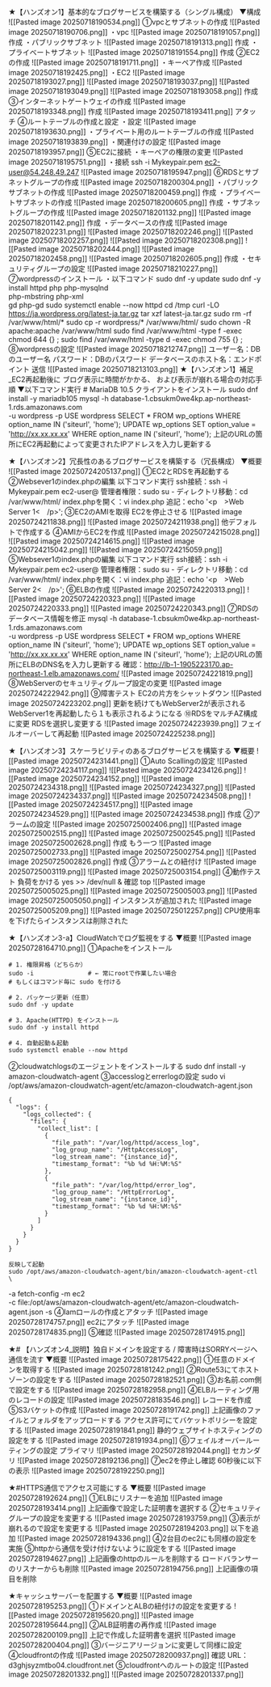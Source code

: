 ★【ハンズオン1】基本的なブログサービスを構築する（シングル構成）
▼構成
	![[Pasted image 20250718190534.png]]
①vpcとサブネットの作成
![[Pasted image 20250718190706.png]]
	・vpc
		![[Pasted image 20250718191057.png]]
		作成
	・パブリックサブネット
		![[Pasted image 20250718191313.png]]
		作成
	・プライベートサブネット
		![[Pasted image 20250718191554.png]]
		作成
②EC2の作成
	![[Pasted image 20250718191711.png]]
	・キーペア作成
		![[Pasted image 20250718192425.png]]
	・EC2
		![[Pasted image 20250718193027.png]]
		![[Pasted image 20250718193037.png]]
		![[Pasted image 20250718193049.png]]
		![[Pasted image 20250718193058.png]]
		作成
③インターネットゲートウェイの作成
	![[Pasted image 20250718193348.png]]
	作成
	![[Pasted image 20250718193411.png]]
	アタッチ
④ルートテーブルの作成と設定
	・設定
		![[Pasted image 20250718193630.png]]
	・プライベート用のルートテーブルの作成
		![[Pasted image 20250718193839.png]]
	・関連付けの設定
		![[Pasted image 20250718193957.png]]
⑤EC2に接続
	・キーペアの権限の変更
		![[Pasted image 20250718195751.png]]
	・接続
		ssh -i Mykeypair.pem ec2-user@54.248.49.247
		![[Pasted image 20250718195947.png]]
⑥RDSとサブネットグループの作成
![[Pasted image 20250718200304.png]]
	・パブリックサブネットの作成
		![[Pasted image 20250718200459.png]]
		作成
	・プライベートサブネットの作成
		![[Pasted image 20250718200605.png]]
		作成
	・サブネットグループの作成
		![[Pasted image 20250718201132.png]]
		![[Pasted image 20250718201142.png]]
		作成
	・データベースの作成
		![[Pasted image 20250718202231.png]]
		![[Pasted image 20250718202246.png]]
		![[Pasted image 20250718202257.png]]
		![[Pasted image 20250718202308.png]]
		![[Pasted image 20250718202444.png]]
		![[Pasted image 20250718202458.png]]
		![[Pasted image 20250718202605.png]]
		作成
	・セキュリティグループの設定
		![[Pasted image 20250718210227.png]]
⑦wordpressのインストール
	・以下コマンド
		sudo dnf -y update
		sudo dnf -y install httpd php php-mysqlnd \
                     php-mbstring php-xml \
                     gd php-gd
        sudo systemctl enable --now httpd
        cd /tmp
		curl -LO https://ja.wordpress.org/latest-ja.tar.gz
		tar xzf latest-ja.tar.gz
		sudo rm -rf /var/www/html/*
		sudo cp -r wordpress/* /var/www/html/
		sudo chown -R apache:apache /var/www/html
		sudo find  /var/www/html -type f -exec chmod 644 {} \;
		sudo find  /var/www/html -type d -exec chmod 755 {} \;
⑧wordpressの設定
	![[Pasted image 20250718212747.png]]
	ユーザー名：DBのユーザー名
	パスワード：DBのパスワード
	データベースのホスト名：エンドポイント
	送信
	![[Pasted image 20250718213103.png]]
★【ハンズオン1】補足_EC2再起動後に ブログ表示に時間がかかる、 および表示が崩れる場合の対応手順
▼以下コマンド実行
	# MariaDB 10.5 クライアントをインストール
	sudo dnf install -y mariadb105
	mysql -h database-1.cbsukm0we4kp.ap-northeast-1.rds.amazonaws.com \
      -u wordpress -p
	USE wordpress
	SELECT * FROM wp_options WHERE option_name IN ('siteurl', 'home');
	UPDATE wp_options SET option_value = 'http://xx.xx.xx.xx' WHERE option_name IN ('siteurl', 'home');
	上記のURLの箇所にEC2再起動によって変更されたIPアドレスを入力し更新する


★【ハンズオン2】冗長性のあるブログサービスを構築する（冗長構成）
▼概要
	![[Pasted image 20250724205137.png]]
①EC2とRDSを再起動する
②Websever1のindex.phpの編集
	以下コマンド実行
	ssh接続：ssh -i Mykeypair.pem ec2-user@
	管理者権限：sudo su -
	ディレクトリ移動：cd /var/www/html/
	index.phpを開く：vi index.php
	追記：echo '<p　>Web Server 1<　/p>';
③EC2のAMIを取得
	EC2を停止させる
	![[Pasted image 20250724211838.png]]
	![[Pasted image 20250724211938.png]]
	他デフォルトで作成する
④AMIからEC2を作成
	![[Pasted image 20250724215028.png]]
	![[Pasted image 20250724214615.png]]
	![[Pasted image 20250724215042.png]]
	![[Pasted image 20250724215059.png]]
⑤Websever1のindex.phpの編集
	以下コマンド実行
	ssh接続：ssh -i Mykeypair.pem ec2-user@
	管理者権限：sudo su -
	ディレクトリ移動：cd /var/www/html/
	index.phpを開く：vi index.php
	追記：echo '<p　>Web Server 2<　/p>';
⑥ELBの作成
	![[Pasted image 20250724220313.png]]
	![[Pasted image 20250724220323.png]]
	![[Pasted image 20250724220333.png]]
	![[Pasted image 20250724220343.png]]
⑦RDSのデータベース情報を修正
	mysql -h database-1.cbsukm0we4kp.ap-northeast-1.rds.amazonaws.com \
      -u wordpress -p
	USE wordpress
	SELECT * FROM wp_options WHERE option_name IN ('siteurl', 'home');
	UPDATE wp_options SET option_value = 'http://xx.xx.xx.xx' WHERE option_name IN ('siteurl', 'home');
	上記のURLの箇所にELBのDNS名を入力し更新する
	確認：http://lb-1-1905223170.ap-northeast-1.elb.amazonaws.com/
	![[Pasted image 20250724221819.png]]
⑧WebServerのセキュリティグループ設定の変更
	![[Pasted image 20250724222942.png]]
⑨障害テスト
	EC2の片方をシャットダウン
	![[Pasted image 20250724223202.png]]
	更新を続けてもWebServer2が表示される
	WebServer1を再起動したら１も表示されるようになる
⑩RDSをマルチAZ構成に変更
	RDSを選択し変更する
	![[Pasted image 20250724223939.png]]
	フェイルオーバーして再起動
	![[Pasted image 20250724225238.png]]


★【ハンズオン3】スケーラビリティのあるブログサービスを構築する
▼概要
	![[Pasted image 20250724231441.png]]
①Auto Scallingの設定
	![[Pasted image 20250724234117.png]]
	![[Pasted image 20250724234126.png]]
	![[Pasted image 20250724234152.png]]
	![[Pasted image 20250724234318.png]]
	![[Pasted image 20250724234327.png]]
	![[Pasted image 20250724234337.png]]
	![[Pasted image 20250724234508.png]]
	![[Pasted image 20250724234517.png]]
	![[Pasted image 20250724234529.png]]
	![[Pasted image 20250724234538.png]]
	作成
②アラームの設定
	![[Pasted image 20250725002406.png]]
	![[Pasted image 20250725002515.png]]
	![[Pasted image 20250725002545.png]]
	![[Pasted image 20250725002628.png]]
	作成
	もう一つ
	![[Pasted image 20250725002733.png]]
	![[Pasted image 20250725002754.png]]
	![[Pasted image 20250725002826.png]]
	作成
③アラームとの紐付け
	![[Pasted image 20250725003119.png]]
	![[Pasted image 20250725003154.png]]
④動作テスト
	負荷をかける
	yes >> /dev/null &
	確認
	top
	![[Pasted image 20250725005025.png]]
	![[Pasted image 20250725005003.png]]
	![[Pasted image 20250725005050.png]]
	インスタンスが追加された
	![[Pasted image 20250725005209.png]]
	![[Pasted image 20250725012257.png]]
	CPU使用率を下げたらインスタンスは削除された


★【ハンズオン3-a】CloudWatchでログ監視をする
▼概要
	![[Pasted image 20250728164710.png]]
①Apacheをインストール
```
# 1. 権限昇格（どちらか）
sudo -i               # ← 常にrootで作業したい場合
# もしくはコマンド毎に sudo を付ける

# 2. パッケージ更新（任意）
sudo dnf -y update

# 3. Apache(HTTPD) をインストール
sudo dnf -y install httpd

# 4. 自動起動＆起動
sudo systemctl enable --now httpd
```
②cloudwatchlogsのエージェントをインストールする
	sudo dnf install -y amazon-cloudwatch-agent
③accesslogとerrerlogの設定
	sudo vi /opt/aws/amazon-cloudwatch-agent/etc/amazon-cloudwatch-agent.json
```
{
  "logs": {
    "logs_collected": {
      "files": {
        "collect_list": [
          {
            "file_path": "/var/log/httpd/access_log",
            "log_group_name": "/HttpAccessLog",
            "log_stream_name": "{instance_id}",
            "timestamp_format": "%b %d %H:%M:%S"
          },
          {
            "file_path": "/var/log/httpd/error_log",
            "log_group_name": "/HttpErrorLog",
            "log_stream_name": "{instance_id}",
            "timestamp_format": "%b %d %H:%M:%S"
          }
        ]
      }
    }
  }
}
```
	反映して起動
	sudo /opt/aws/amazon-cloudwatch-agent/bin/amazon-cloudwatch-agent-ctl \
  -a fetch-config -m ec2 \
  -c file:/opt/aws/amazon-cloudwatch-agent/etc/amazon-cloudwatch-agent.json -s
④Iamロールの作成とアタッチ
	![[Pasted image 20250728174757.png]]
	ec2にアタッチ
	![[Pasted image 20250728174835.png]]
⑤確認
	![[Pasted image 20250728174915.png]]


★# 【ハンズオン4_説明】独自ドメインを設定する / 障害時はSORRYページへ通信を流す
▼概要
	![[Pasted image 20250728175422.png]]
①任意のドメインを取得する
	![[Pasted image 20250728181242.png]]
②Route53にてホストゾーンの設定をする
	![[Pasted image 20250728182521.png]]
③お名前.com側で設定をする
	![[Pasted image 20250728182958.png]]
④ELBルーティング用のレコードの設定
	![[Pasted image 20250728183546.png]]
	レコードを作成
⑤S3バケットの作成
	![[Pasted image 20250728191742.png]]
	上記画像のファイルとフォルダをアップロードする
	アクセス許可にてバケットポリシーを設定する
		![[Pasted image 20250728191841.png]]
	静的ウェブサイトホスティングの設定をする
		![[Pasted image 20250728191934.png]]
⑥フェイルオーバールーティングの設定
	プライマリ
		![[Pasted image 20250728192044.png]]
	セカンダリ
		![[Pasted image 20250728192136.png]]
⑦ec2を停止し確認
	60秒後に以下の表示
		![[Pasted image 20250728192250.png]]

★#HTTPS通信でアクセス可能にする
▼概要
	![[Pasted image 20250728192624.png]]
①ELBにリスナーを追加
	![[Pasted image 20250728193414.png]]
	上記画像で設定した証明書を選択する
②セキュリティグループの設定を変更する
	![[Pasted image 20250728193759.png]]
③表示が崩れるので設定を変更する
	![[Pasted image 20250728194203.png]]
	以下を追加
	![[Pasted image 20250728194336.png]]
④2台目のec2にも同様の設定を実施
⑤httpから通信を受け付けないように設定をする
	![[Pasted image 20250728194627.png]]
	上記画像のhttpのルールを削除する
	ロードバランサーのリスナーからも削除
		![[Pasted image 20250728194756.png]]
		上記画像の項目を削除


★キャッシュサーバーを配置する
▼概要
	![[Pasted image 20250728195253.png]]
①ドメインとALBの紐付けの設定を変更する
	![[Pasted image 20250728195620.png]]
	![[Pasted image 20250728195644.png]]
②ALB証明書の再作成
	![[Pasted image 20250728200109.png]]
	上記で作成した証明書を選択
		![[Pasted image 20250728200404.png]]
③バージニアリージョンに変更して同様に設定
④cloudfrontの作成
	![[Pasted image 20250728200937.png]]
	確認
	URL：d3ghjsyzmtbo04.cloudfront.net
⑤cloudfrontへのルートの設定
	![[Pasted image 20250728201332.png]]
	![[Pasted image 20250728201337.png]]
